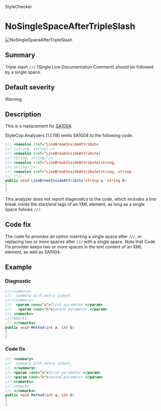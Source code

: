 <div class="project-logo">StyleChecker</div>
<div id="toc-level" data-values="H2,H3"></div>

# NoSingleSpaceAfterTripleSlash

<div class="horizontal-scroll">

![NoSingleSpaceAfterTripleSlash][fig-NoSingleSpaceAfterTripleSlash]

</div>

## Summary

Triple slash `///` (Single Line Documentation Comment) should be followed
by a single space.

## Default severity

Warning

## Description

This is a replacement for [SA1004][sa1004].

StyleCop.Analyzers (1.1.118) emits SA1004 to the following code:

```csharp
/// <seealso cref="LineBreakInsideAttribute
/// (string, string)"/>
/// <seealso cref="LineBreakInsideAttribute(
/// string, string)"/>
/// <seealso cref="LineBreakInsideAttribute(string,
/// string)"/>
/// <seealso cref="LineBreakInsideAttribute(string, string
/// )"/>
public void LineBreakInsideAttribute(string a, string b)
{
}
```

This analyzer does not report diagnostics to the code, which includes
a line break inside the start/end tags of an XML element,
as long as a single space follows `///`.

## Code fix

The code fix provides an option inserting a single space after `///`,
or replacing two or more spaces after `///` with a single space.
Note that Code Fix provider keeps two or more spaces in the text content
of an XML element, as well as SA1004.

## Example

### Diagnostic

```csharp
///<summary>
///  summary with extra indent.
///</summary>
///  <param name="a">first parameter.</param>
///   <param name="b">second parameter.</param>
/// <remarks>
///remarks.
/// </remarks>
public void Method(int a, int b)
{
}
```

### Code fix

```csharp
/// <summary>
///  summary with extra indent.
/// </summary>
/// <param name="a">first parameter.</param>
/// <param name="b">second parameter.</param>
/// <remarks>
/// remarks.
/// </remarks>
public void Method(int a, int b)
{
}
```

[sa1004]:
  https://github.com/DotNetAnalyzers/StyleCopAnalyzers/blob/master/documentation/SA1004.md
[fig-NoSingleSpaceAfterTripleSlash]:
  https://maroontress.github.io/StyleChecker/images/NoSingleSpaceAfterTripleSlash.png
